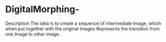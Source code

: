 # DigitalMorphing-
Description The idea is to create a sequence of  intermediate Image, which when put together with the  original Images Represents the transition from one  Image to other image.

